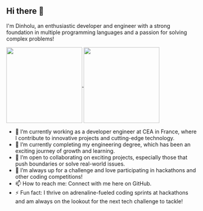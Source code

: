 ## Hi there 👋

I'm Dinholu, an enthusiastic developer and engineer with a strong foundation in multiple programming languages and a passion for solving complex problems!

<a href="https://github.com/anuraghazra/github-readme-stats">
  <img height=200 align="center" src="https://github-readme-stats.vercel.app/api?username=Dinholu&show_icons=true&theme=radical" />
</a>
<a href="https://github.com/anuraghazra/convoychat">
  <img height=200 align="center" src="https://github-readme-stats.vercel.app/api/top-langs??username=Dinholu&theme=radical&layout=compact&langs_count=8&card_width=320" />
</a>

- 🔭 I’m currently working as a developer engineer at CEA in France, where I contribute to innovative projects and cutting-edge technology.
- 🌱 I’m currently completing my engineering degree, which has been an exciting journey of growth and learning.
- 👯 I’m open to collaborating on exciting projects, especially those that push boundaries or solve real-world issues.
- 🤔 I’m always up for a challenge and love participating in hackathons and other coding competitions!
- 📫 How to reach me: Connect with me here on GitHub.
- ⚡ Fun fact: I thrive on adrenaline-fueled coding sprints at hackathons and am always on the lookout for the next tech challenge to tackle!
